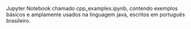 Jupyter Notebook chamado cpp_examples.ipynb, contendo exemplos básicos e amplamente usados na linguagem java, escritos em português brasileiro.

